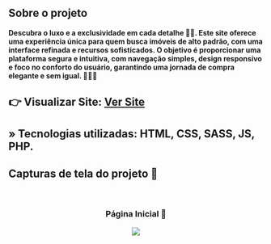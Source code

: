 <h2>Sobre o projeto</h2>

<p><b>Descubra o luxo e a exclusividade em cada detalhe 🏰💎. Este site oferece uma experiência única para quem busca imóveis de alto padrão, com uma interface refinada e recursos sofisticados. O objetivo é proporcionar uma plataforma segura e intuitiva, com navegação simples, design responsivo e foco no conforto do usuário, garantindo uma jornada de compra elegante e sem igual. 🏡✨🔑</b></p>

## 👉 Visualizar Site: <a href='[https://petcare-iota.vercel.app/](https://staging-seven-eta.vercel.app/)'>Ver Site</a>

## » Tecnologias utilizadas: HTML, CSS, SASS, JS, PHP.


<h2>Capturas de tela do projeto 📸</h2>
<br>
<h3 align='center'>Página Inicial 🏡</h3>

<div align='center'>
  <a href="https://staging-seven-eta.vercel.app/" target="_blank">
    <img src='./img/capa.png'/>
  </a>
</div>

